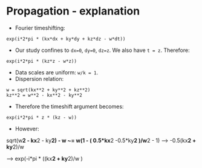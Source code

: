 # Propagation - explanation

- Fourier timeshifting:
```
exp(i*2*pi * (kx*dx + ky*dy + kz*dz - w*dt))
```

- Our study confines to `dx=0`, `dy=0`, `dz=z`. We also have `t = z`. Therefore:

```
exp(i*2*pi * (kz*z - w*z))
```

- Data scales are uniform: `w/k = 1`.
- Dispersion relation:

```
w = sqrt(kx**2 + ky**2 + kz**2)
kz**2 = w**2 - kx**2 - ky**2
```

- Therefore the timeshift argument becomes:

```
exp(i*2*pi * z * (kz - w))
```

- However:

sqrt(w**2 - kx**2 - ky**2) - w ~= w(1 - ( 0.5*kx**2 -0.5*ky**2 )/w**2 - 1) --> -0.5(kx**2 + ky**2)/w  
 
--> exp(-i*pi * ((kx**2 + ky**2)/w )
